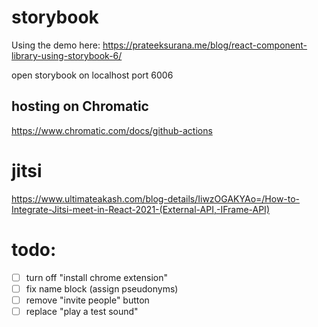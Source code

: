 # storybook
Using the demo here: https://prateeksurana.me/blog/react-component-library-using-storybook-6/

open storybook on localhost port 6006

## hosting on Chromatic

https://www.chromatic.com/docs/github-actions

# jitsi
https://www.ultimateakash.com/blog-details/IiwzOGAKYAo=/How-to-Integrate-Jitsi-meet-in-React-2021-(External-API,-IFrame-API)




# todo:
- [ ] turn off "install chrome extension"
- [ ] fix name block (assign pseudonyms)
- [ ] remove "invite people" button
- [ ] replace "play a test sound"